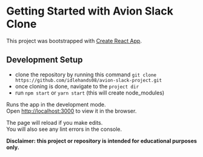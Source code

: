 # Getting Started with Avion Slack Clone

This project was bootstrapped with [Create React App](https://github.com/facebook/create-react-app).

## Development Setup

- clone the repository by running this command `git clone https://github.com/idlehands08/avion-slack-project.git`
- once cloning is done, navigate to the `project dir`
- run `npm start` or `yarn start` (this will create node_modules)

Runs the app in the development mode.\
Open [http://localhost:3000](http://localhost:3000) to view it in the browser.

The page will reload if you make edits.\
You will also see any lint errors in the console.

**Disclaimer: this project or repository is intended for educational purposes only.**
